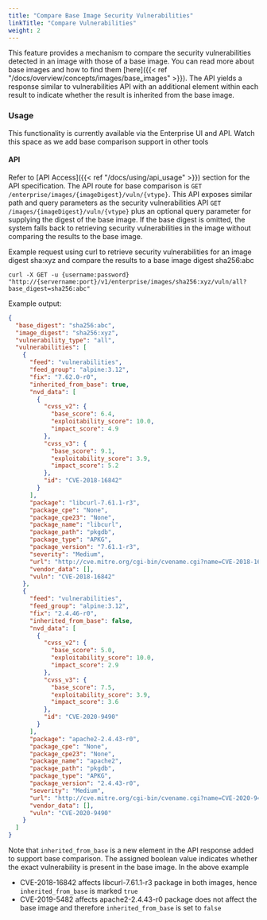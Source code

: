 ```yaml
---
title: "Compare Base Image Security Vulnerabilities"
linkTitle: "Compare Vulnerabilities"
weight: 2
---
```


This feature provides a mechanism to compare the security vulnerabilities detected in an image with those of a base image. You can read more about base 
images and how to find them [here]({{< ref "/docs/overview/concepts/images/base_images" >}}). The API yields a response similar to vulnerabilities API with an 
additional element within each result to indicate whether the result is inherited from the base image.

### Usage

This functionality is currently available via the Enterprise UI and API. Watch this space as we add base comparison support in other tools

#### API          

Refer to [API Access]({{< ref "/docs/using/api_usage" >}}) section for the API specification. The API route for base comparison is `GET /enterprise/images/{imageDigest}/vuln/{vtype}`. 
This API exposes similar path and query parameters as the security vulnerabilities API `GET /images/{imageDigest}/vuln/{vtype}` plus an optional query 
parameter for supplying the digest of the base image. If the base digest is omitted, the system falls back to retrieving security vulnerabilities in 
the image without comparing the results to the base image.   

Example request using curl to retrieve security vulnerabilities for an image digest sha:xyz and compare the results to a base image digest sha256:abc

```
curl -X GET -u {username:password} "http://{servername:port}/v1/enterprise/images/sha256:xyz/vuln/all?base_digest=sha256:abc"
```

Example output:   
 
```json
{
  "base_digest": "sha256:abc",
  "image_digest": "sha256:xyz",
  "vulnerability_type": "all",
  "vulnerabilities": [
    {
      "feed": "vulnerabilities",
      "feed_group": "alpine:3.12",
      "fix": "7.62.0-r0",
      "inherited_from_base": true,
      "nvd_data": [
        {
          "cvss_v2": {
            "base_score": 6.4,
            "exploitability_score": 10.0,
            "impact_score": 4.9
          },
          "cvss_v3": {
            "base_score": 9.1,
            "exploitability_score": 3.9,
            "impact_score": 5.2
          },
          "id": "CVE-2018-16842"
        }
      ],
      "package": "libcurl-7.61.1-r3",
      "package_cpe": "None",
      "package_cpe23": "None",
      "package_name": "libcurl",
      "package_path": "pkgdb",
      "package_type": "APKG",
      "package_version": "7.61.1-r3",
      "severity": "Medium",
      "url": "http://cve.mitre.org/cgi-bin/cvename.cgi?name=CVE-2018-16842",
      "vendor_data": [],
      "vuln": "CVE-2018-16842"
    },
    {
      "feed": "vulnerabilities",
      "feed_group": "alpine:3.12",
      "fix": "2.4.46-r0",
      "inherited_from_base": false,
      "nvd_data": [
        {
          "cvss_v2": {
            "base_score": 5.0,
            "exploitability_score": 10.0,
            "impact_score": 2.9
          },
          "cvss_v3": {
            "base_score": 7.5,
            "exploitability_score": 3.9,
            "impact_score": 3.6
          },
          "id": "CVE-2020-9490"
        }
      ],
      "package": "apache2-2.4.43-r0",
      "package_cpe": "None",
      "package_cpe23": "None",
      "package_name": "apache2",
      "package_path": "pkgdb",
      "package_type": "APKG",
      "package_version": "2.4.43-r0",
      "severity": "Medium",
      "url": "http://cve.mitre.org/cgi-bin/cvename.cgi?name=CVE-2020-9490",
      "vendor_data": [],
      "vuln": "CVE-2020-9490"
    }
  ]
}
```

Note that `inherited_from_base` is a new element in the API response added to support base comparison. The assigned boolean value indicates whether the 
exact vulnerability is present in the base image. In the above example

- CVE-2018-16842 affects libcurl-7.61.1-r3 package in both images, hence `inherited_from_base` is marked `true`
- CVE-2019-5482 affects apache2-2.4.43-r0 package does not affect the base image and therefore `inherited_from_base` is set to `false`



